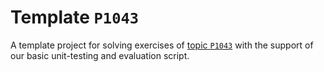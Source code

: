 # Template `P1043`

A template project for solving exercises of [topic `P1043`](https://github.com/INBGM0212-2023/exercises/blob/main/week-04/P1043/README.md) with the support of our basic unit-testing and evaluation script.